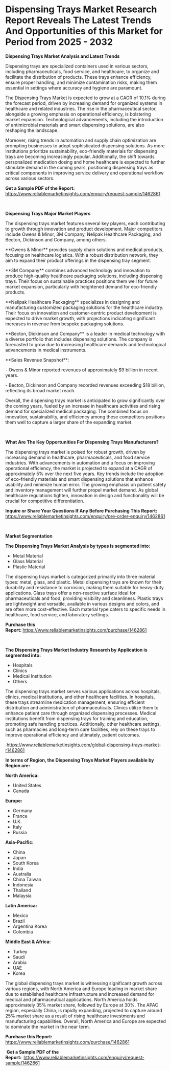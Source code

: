 <p><h1>Dispensing Trays Market Research Report Reveals The Latest Trends And Opportunities of this Market for Period from 2025 - 2032</h1></p><p><strong>Dispensing Trays Market Analysis and Latest Trends</strong></p>
<p><p>Dispensing trays are specialized containers used in various sectors, including pharmaceuticals, food service, and healthcare, to organize and facilitate the distribution of products. These trays enhance efficiency, ensure proper handling, and minimize contamination risks, making them essential in settings where accuracy and hygiene are paramount.</p><p>The Dispensing Trays Market is expected to grow at a CAGR of 10.1% during the forecast period, driven by increasing demand for organized systems in healthcare and related industries. The rise in the pharmaceutical sector, alongside a growing emphasis on operational efficiency, is bolstering market expansion. Technological advancements, including the introduction of antimicrobial materials and smart dispensing solutions, are also reshaping the landscape. </p><p>Moreover, rising trends in automation and supply chain optimization are prompting businesses to adopt sophisticated dispensing solutions. As more institutions prioritize sustainability, eco-friendly materials for dispensing trays are becoming increasingly popular. Additionally, the shift towards personalized medication dosing and home healthcare is expected to further stimulate demand in the coming years, positioning dispensing trays as critical components in improving service delivery and operational workflow across various sectors.</p></p>
<p><strong>Get a Sample PDF of the Report:&nbsp;</strong> <a href="https://www.reliablemarketinsights.com/enquiry/request-sample/1462861?utm_campaign=3209&utm_medium=2&utm_source=Github&utm_content=ia&utm_term=13042025&utm_id=dispensing-trays">https://www.reliablemarketinsights.com/enquiry/request-sample/1462861</a></p>
<p>&nbsp;</p>
<p><strong>Dispensing Trays Major Market Players</strong></p>
<p><p>The dispensing trays market features several key players, each contributing to growth through innovation and product development. Major competitors include Owens & Minor, 3M Company, Nelipak Healthcare Packaging, and Becton, Dickinson and Company, among others. </p><p>**Owens & Minor** provides supply chain solutions and medical products, focusing on healthcare logistics. With a robust distribution network, they aim to expand their product offerings in the dispensing tray segment. </p><p>**3M Company** combines advanced technology and innovation to produce high-quality healthcare packaging solutions, including dispensing trays. Their focus on sustainable practices positions them well for future market expansion, particularly with heightened demand for eco-friendly products.</p><p>**Nelipak Healthcare Packaging** specializes in designing and manufacturing customized packaging solutions for the healthcare industry. Their focus on innovation and customer-centric product development is expected to drive market growth, with projections indicating significant increases in revenue from bespoke packaging solutions.</p><p>**Becton, Dickinson and Company** is a leader in medical technology with a diverse portfolio that includes dispensing solutions. The company is forecasted to grow due to increasing healthcare demands and technological advancements in medical instruments.</p><p>**Sales Revenue Snapshot**: </p><p>- Owens & Minor reported revenues of approximately $9 billion in recent years. </p><p>- Becton, Dickinson and Company recorded revenues exceeding $18 billion, reflecting its broad market reach.</p><p>Overall, the dispensing trays market is anticipated to grow significantly over the coming years, fueled by an increase in healthcare activities and rising demand for specialized medical packaging. The combined focus on innovation, sustainability, and efficiency among these competitors positions them well to capture a larger share of the expanding market.</p></p>
<p>&nbsp;</p>
<p><strong>What Are The Key Opportunities For Dispensing Trays Manufacturers?</strong></p>
<p><p>The dispensing trays market is poised for robust growth, driven by increasing demand in healthcare, pharmaceuticals, and food service industries. With advancements in automation and a focus on improving operational efficiency, the market is projected to expand at a CAGR of approximately 5% over the next five years. Key trends include the adoption of eco-friendly materials and smart dispensing solutions that enhance usability and minimize human error. The growing emphasis on patient safety and inventory management will further propel market demand. As global healthcare regulations tighten, innovation in design and functionality will be crucial for competitive differentiation.</p></p>
<p><strong>Inquire or Share Your Questions If Any Before Purchasing This Report:</strong> <a href="https://www.reliablemarketinsights.com/enquiry/pre-order-enquiry/1462861?utm_campaign=3209&utm_medium=2&utm_source=Github&utm_content=ia&utm_term=13042025&utm_id=dispensing-trays">https://www.reliablemarketinsights.com/enquiry/pre-order-enquiry/1462861</a></p>
<p>&nbsp;</p>
<p><strong>Market Segmentation</strong></p>
<p><strong>The Dispensing Trays Market Analysis by types is segmented into:</strong></p>
<p><ul><li>Metal Material</li><li>Glass Material</li><li>Plastic Material</li></ul></p>
<p><p>The dispensing trays market is categorized primarily into three material types: metal, glass, and plastic. Metal dispensing trays are known for their durability and resistance to corrosion, making them suitable for heavy-duty applications. Glass trays offer a non-reactive surface ideal for pharmaceuticals and food, providing visibility and cleanliness. Plastic trays are lightweight and versatile, available in various designs and colors, and are often more cost-effective. Each material type caters to specific needs in healthcare, food service, and laboratory settings.</p></p>
<p><strong>Purchase this Report:&nbsp;</strong><a href="https://www.reliablemarketinsights.com/purchase/1462861?utm_campaign=3209&utm_medium=2&utm_source=Github&utm_content=ia&utm_term=13042025&utm_id=dispensing-trays">https://www.reliablemarketinsights.com/purchase/1462861</a></p>
<p>&nbsp;</p>
<p><strong>The Dispensing Trays Market Industry Research by Application is segmented into:</strong></p>
<p><ul><li>Hospitals</li><li>Clinics</li><li>Medical Institution</li><li>Others</li></ul></p>
<p><p>The dispensing trays market serves various applications across hospitals, clinics, medical institutions, and other healthcare facilities. In hospitals, these trays streamline medication management, ensuring efficient distribution and administration of pharmaceuticals. Clinics utilize them to enhance patient care through organized dispensing processes. Medical institutions benefit from dispensing trays for training and education, promoting safe handling practices. Additionally, other healthcare settings, such as pharmacies and long-term care facilities, rely on these trays to improve operational efficiency and ultimately, patient outcomes.</p></p>
<p><a href="https://www.reliablemarketinsights.com/global-dispensing-trays-market-r1462861?utm_campaign=3209&utm_medium=2&utm_source=Github&utm_content=ia&utm_term=13042025&utm_id=dispensing-trays">&nbsp;https://www.reliablemarketinsights.com/global-dispensing-trays-market-r1462861</a></p>
<p><strong>In terms of Region, the Dispensing Trays Market Players available by Region are:</strong></p>
<p>
    <p> <strong> North America: </strong>
        <ul>
            <li>United States</li>
            <li>Canada</li>
        </ul>
        </p> 
    <p> <strong> Europe: </strong>
        <ul>
            <li>Germany</li>
            <li>France</li>
            <li>U.K.</li>
            <li>Italy</li>
            <li>Russia</li>
        </ul>
        </p> 
    <p> <strong> Asia-Pacific: </strong>
        <ul>
            <li>China</li>
            <li>Japan</li>
            <li>South Korea</li>
            <li>India</li>
            <li>Australia</li>
            <li>China Taiwan</li>
            <li>Indonesia</li>
            <li>Thailand</li>
            <li>Malaysia</li>
        </ul>
        </p> 
    <p> <strong> Latin America: </strong>
        <ul>
            <li>Mexico</li>
            <li>Brazil</li>
            <li>Argentina Korea</li>
            <li>Colombia</li>
        </ul>
        </p> 
    <p> <strong> Middle East & Africa: </strong>
        <ul>
            <li>Turkey</li>
            <li>Saudi</li>
            <li>Arabia</li>
            <li>UAE</li>
            <li>Korea</li>
        </ul>
    </p>
    </p>
<p><p>The global dispensing trays market is witnessing significant growth across various regions, with North America and Europe leading in market share due to established healthcare infrastructure and increased demand for medical and pharmaceutical applications. North America holds approximately 35% market share, followed by Europe at 30%. The APAC region, especially China, is rapidly expanding, projected to capture around 25% market share as a result of rising healthcare investments and manufacturing capabilities. Overall, North America and Europe are expected to dominate the market in the near term.</p></p>
<p><strong>Purchase this Report: </strong><a href="https://www.reliablemarketinsights.com/purchase/1462861?utm_campaign=3209&utm_medium=2&utm_source=Github&utm_content=ia&utm_term=13042025&utm_id=dispensing-trays">https://www.reliablemarketinsights.com/purchase/1462861</a></p>
<p>&nbsp;<strong>Get a Sample PDF of the Report:&nbsp;&nbsp;</strong><a href="https://www.reliablemarketinsights.com/enquiry/request-sample/1462861?utm_campaign=3209&utm_medium=2&utm_source=Github&utm_content=ia&utm_term=13042025&utm_id=dispensing-trays">https://www.reliablemarketinsights.com/enquiry/request-sample/1462861</a></p>
<p><strong></strong></p>
<p><p></p><p></p><p></p></p>